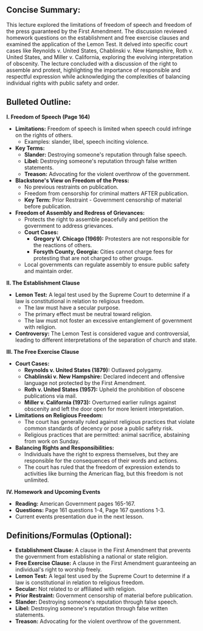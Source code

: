 ## Concise Summary:

This lecture explored the limitations of freedom of speech and freedom of the press guaranteed by the First Amendment. The discussion reviewed homework questions on the establishment and free exercise clauses and examined the application of the Lemon Test.  It delved into specific court cases like Reynolds v. United States, Chablinski v. New Hampshire, Roth v. United States, and Miller v. California, exploring the evolving interpretation of obscenity. The lecture concluded with a discussion of the right to assemble and protest, highlighting the importance of responsible and respectful expression while acknowledging the complexities of balancing individual rights with public safety and order.

## Bulleted Outline:

**I. Freedom of Speech (Page 164)**

* **Limitations:** Freedom of speech is limited when speech could infringe on the rights of others. 
    * Examples: slander, libel, speech inciting violence. 
* **Key Terms:**
    * **Slander:** Destroying someone's reputation through false speech.
    * **Libel:** Destroying someone's reputation through false written statements.
    * **Treason:** Advocating for the violent overthrow of the government.
* **Blackstone's View on Freedom of the Press:** 
    * No previous restraints on publication.
    *  Freedom from censorship for criminal matters AFTER publication.
    *  **Key Term:** Prior Restraint -  Government censorship of material before publication. 
* **Freedom of Assembly and Redress of Grievances:**
    * Protects the right to assemble peacefully and petition the government to address grievances. 
    * **Court Cases:**
        * **Gregory V. Chicago (1969):**  Protesters are not responsible for the reactions of others.
        * **Forsyth County, Georgia:** Cities cannot charge fees for protesting that are not charged to other groups. 
    *  Local governments can regulate assembly to ensure public safety and maintain order.

**II. The Establishment Clause**

* **Lemon Test:** A legal test used by the Supreme Court to determine if a law is constitutional in relation to religious freedom. 
    *  The law must have a secular purpose. 
    *  The primary effect must be neutral toward religion. 
    *  The law must not foster an excessive entanglement of government with religion. 
* **Controversy:** The Lemon Test is considered vague and controversial, leading to different interpretations of the separation of church and state. 

**III. The Free Exercise Clause**

* **Court Cases:**
    * **Reynolds v. United States (1879):** Outlawed polygamy.
    * **Chablinski v. New Hampshire:**  Declared indecent and offensive language not protected by the First Amendment.
    * **Roth v. United States (1957):**  Upheld the prohibition of obscene publications via mail.
    * **Miller v. California (1973):**  Overturned earlier rulings against obscenity and left the door open for more lenient interpretation. 
* **Limitations on Religious Freedom:** 
    *  The court has generally ruled against religious practices that violate common standards of decency or pose a public safety risk. 
    *  Religious practices that are permitted: animal sacrifice, abstaining from work on Sunday.
* **Balancing Rights and Responsibilities:**
    * Individuals have the right to express themselves, but they are responsible for the consequences of their words and actions.
    *  The court has ruled that the freedom of expression extends to activities like burning the American flag, but this freedom is not unlimited. 

**IV. Homework and Upcoming Events**

* **Reading:** American Government pages 165-167.
* **Questions:**  Page 161 questions 1-4, Page 167 questions 1-3.
*  Current events presentation due in the next lesson.

## Definitions/Formulas (Optional):

* **Establishment Clause:**  A clause in the First Amendment that prevents the government from establishing a national or state religion.
* **Free Exercise Clause:** A clause in the First Amendment guaranteeing an individual's right to worship freely.
* **Lemon Test:** A legal test used by the Supreme Court to determine if a law is constitutional in relation to religious freedom. 
* **Secular:**  Not related to or affiliated with religion.
* **Prior Restraint:**  Government censorship of material before publication. 
* **Slander:**  Destroying someone's reputation through false speech.
* **Libel:**  Destroying someone's reputation through false written statements. 
* **Treason:**  Advocating for the violent overthrow of the government. 




